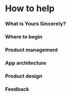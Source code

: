 # How to help

### What is Yours Sincerely?

### Where to begin

### Product management

### App architecture

### Product design

### Feedback
